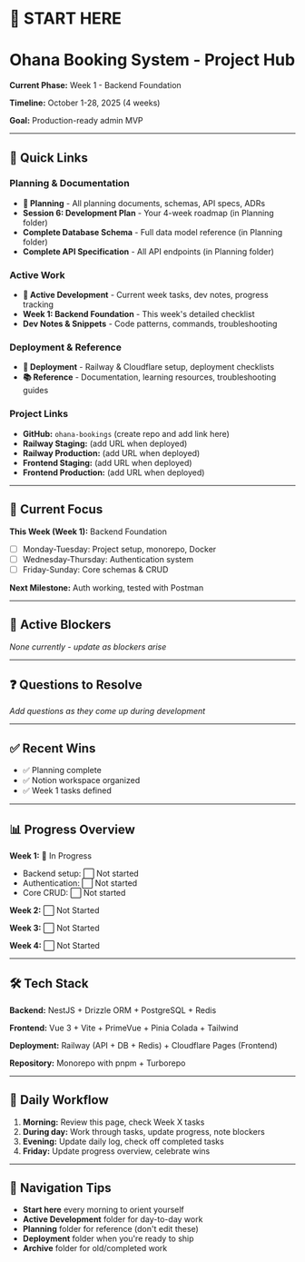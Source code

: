 # 🎯 START HERE

# Ohana Booking System - Project Hub

**Current Phase:** Week 1 - Backend Foundation

**Timeline:** October 1-28, 2025 (4 weeks)

**Goal:** Production-ready admin MVP

---

## 🚀 Quick Links

### Planning & Documentation

- **📐 Planning** - All planning documents, schemas, API specs, ADRs
- **Session 6: Development Plan** - Your 4-week roadmap (in Planning folder)
- **Complete Database Schema** - Full data model reference (in Planning folder)
- **Complete API Specification** - All API endpoints (in Planning folder)

### Active Work

- **🚧 Active Development** - Current week tasks, dev notes, progress tracking
- **Week 1: Backend Foundation** - This week's detailed checklist
- **Dev Notes & Snippets** - Code patterns, commands, troubleshooting

### Deployment & Reference

- **🚀 Deployment** - Railway & Cloudflare setup, deployment checklists
- **📚 Reference** - Documentation, learning resources, troubleshooting guides

### Project Links

- **GitHub:** `ohana-bookings` (create repo and add link here)
- **Railway Staging:** (add URL when deployed)
- **Railway Production:** (add URL when deployed)
- **Frontend Staging:** (add URL when deployed)
- **Frontend Production:** (add URL when deployed)

---

## 📍 Current Focus

**This Week (Week 1):** Backend Foundation

- [ ]  Monday-Tuesday: Project setup, monorepo, Docker
- [ ]  Wednesday-Thursday: Authentication system
- [ ]  Friday-Sunday: Core schemas & CRUD

**Next Milestone:** Auth working, tested with Postman

---

## 🚧 Active Blockers

*None currently - update as blockers arise*

---

## ❓ Questions to Resolve

*Add questions as they come up during development*

---

## ✅ Recent Wins

- ✅ Planning complete
- ✅ Notion workspace organized
- ✅ Week 1 tasks defined

---

## 📊 Progress Overview

**Week 1:** 🔄 In Progress

- Backend setup: ⬜️ Not started
- Authentication: ⬜️ Not started
- Core CRUD: ⬜️ Not started

**Week 2:** ⬜️ Not Started

**Week 3:** ⬜️ Not Started

**Week 4:** ⬜️ Not Started

---

## 🛠️ Tech Stack

**Backend:** NestJS + Drizzle ORM + PostgreSQL + Redis

**Frontend:** Vue 3 + Vite + PrimeVue + Pinia Colada + Tailwind

**Deployment:** Railway (API + DB + Redis) + Cloudflare Pages (Frontend)

**Repository:** Monorepo with pnpm + Turborepo

---

## 📝 Daily Workflow

1. **Morning:** Review this page, check Week X tasks
2. **During day:** Work through tasks, update progress, note blockers
3. **Evening:** Update daily log, check off completed tasks
4. **Friday:** Update progress overview, celebrate wins

---

## 📌 Navigation Tips

- **Start here** every morning to orient yourself
- **Active Development** folder for day-to-day work
- **Planning** folder for reference (don't edit these)
- **Deployment** folder when you're ready to ship
- **Archive** folder for old/completed work